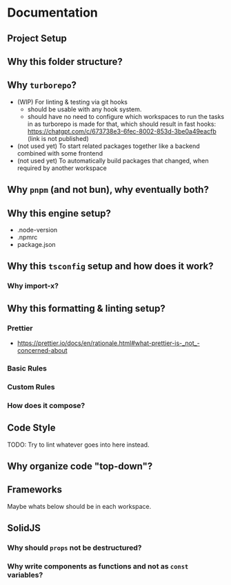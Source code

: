 # Documentation

## Project Setup

## Why this folder structure?

## Why `turborepo`?

- (WIP) For linting & testing via git hooks
  - should be usable with any hook system.
  - should have no need to configure which workspaces to run the tasks in as turborepo is made for that, which should result in fast hooks: https://chatgpt.com/c/673738e3-6fec-8002-853d-3be0a49eacfb (link is not published)
- (not used yet) To start related packages together like a backend combined with some frontend
- (not used yet) To automatically build packages that changed, when required by another workspace

## Why `pnpm` (and not bun), why eventually both?

## Why this engine setup?

- .node-version
- .npmrc
- package.json

## Why this `tsconfig` setup and how does it work?

### Why import-x?

## Why this formatting & linting setup?

### Prettier

- https://prettier.io/docs/en/rationale.html#what-prettier-is-_not_-concerned-about

### Basic Rules

### Custom Rules

### How does it compose?

## Code Style

TODO: Try to lint whatever goes into here instead.

## Why organize code "top-down"?

## Frameworks

Maybe whats below should be in each workspace.

## SolidJS

### Why should `props` not be destructured?

### Why write components as functions and not as `const` variables?
